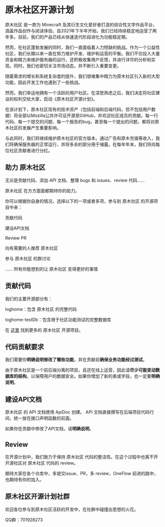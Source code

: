 # 原木社区开源计划

原木社区 是一款为 Minecraft 及其衍生文化爱好者打造的综合性文学作品平台，涵盖作品创作与阅读体验。自2021年下半年开始，我们已经持续稳定地运营了两年多。目前，我们的产品已经从快速迭代阶段进化为功能稳定期。

然而，在社区蓬勃发展的同时，我们一直面临着人力短缺的挑战。作为一个公益性社区，我们长期以来一直在努力维护开发、维护和运营的平衡。我们不仅投入大量资金和精力来维护服务器的运行，还积极收集用户反馈，并进行详尽的分析和实现。同时，我们也密切关注市场动态，并不断引入重要变更。

随着需求的增长和系统复杂度的提升，我们很难集中精力为原木社区引入新的大型功能，因此开发工作也遇到了一些挑战。

然而，我们幸运地拥有一个活跃的用户社区。在深思熟虑之后，我们决定将社区建设的权利交给大家，启动《原木社区开源计划》。

在该计划下，原木社区现有的技术资产（包括前端和后端代码，但不包括用户数据）将全部以Mozilla公共许可证开源至GitHub，并欢迎社区成员的贡献。每一行代码、每一个提交的问题、每一个报告的bug，甚至每一个提出的问题，都将对原木社区的发展产生重要影响。

与此同时，我们将继续维护原木社区的官方版本。通过广告和原木充值等收入，我们将确保服务器的正常运行，并将多余的部分用于储蓄。在每年年末，我们将向每位社区贡献者进行分红。

## 助力 原木社区

无论是贡献代码、添加 API 文档、整理 bugs 和 issues、review 代码……

原木社区 在方方面面都期待你的助力。

你可以根据你自身的情况，选择以下的一项或者多项，参与到 原木社区 的开源项目中来：

贡献代码

建设API文档

Review PR

向有需要的人推荐 原木社区

参与 原木社区 的群讨论

…… 所有你能想到的让 原木社区 变得更好的事情

## 贡献代码

我们的主要开源部分有：

loghome：包含 原木社区 的完整代码

loghome-testDb：包含用于社区功能测试的完整数据库

在 [这里](https://github.com/OpenLogHome) 找到更多的 原木社区 开源项目。

## 代码贡献要求

我们需要你**明确说明修改了哪些功能**，并在贡献前**确保业务功能经过测试**。

由于原木社区是一个前后端分离的项目，且还在线上运营，因此请**尽少可能变动数据库的结构**，以保障用户的数据安全。如果你增加了新的表或字段，也一定要**明确说明**。

## 建设API文档

原木社区 的 API 文档使用 ApiDoc 创建。 API 文档直接撰写在后端项目代码行间，统一放在接口声明函数的前面。

如果你在贡献中修改了API文档，请**明确说明**。

## Review

在开源计划中，我们致力于保持 原木社区 代码的整洁性。在这个过程中也离不开开源社区对 原木社区 代码的 review。

期待大家在各个仓库中，多提交issue、PR，多 review，OneFlow 前进的路中，也期待有你的加入。

## 原木社区开源计划社群

欢迎各位参与到原木社区活跃的开发中，在社群中碰撞出思想的火花。

QQ群：701928273
